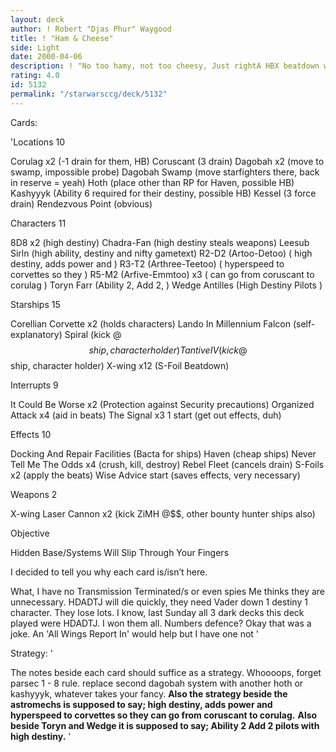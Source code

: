 ```yaml
---
layout: deck
author: ! Robert "Djas Phur" Waygood
title: ! "Ham & Cheese"
side: Light
date: 2000-04-06
description: ! "No too hamy, not too cheesy, Just rightA HBX beatdown with numbers"
rating: 4.0
id: 5132
permalink: "/starwarsccg/deck/5132"
---
```

Cards: 

'Locations 10

Corulag  x2			(-1 drain for them, HB)
Coruscant			(3 drain)
Dagobah  x2			(move to swamp, impossible probe)
Dagobah Swamp		(move starfighters there, back in reserve = yeah)
Hoth				(place other than RP for Haven, possible HB)
Kashyyyk			(Ability 6 required for their destiny, possible HB)
Kessel				(3 force drain)
Rendezvous Point		(obvious)

Characters 11

8D8  x2 		(high destiny)
Chadra-Fan			(high destiny steals weapons)
Leesub Sirln			(high ability, destiny and nifty gametext)
R2-D2 (Artoo-Detoo)		(  high destiny, adds power and )
R3-T2 (Arthree-Teetoo)	(  hyperspeed to corvettes so they	)
R5-M2 (Arfive-Emmtoo)  x3	( can go from coruscant to corulag	)
Toryn Farr			(Ability 2, Add 2,	)
Wedge Antilles		(High Destiny Pilots	)

Starships 15

Corellian Corvette  x2	(holds characters)
Lando In Millennium Falcon	(self-explanatory)
Spiral				(kick @$$ ship, character holder)
Tantive IV			(kick @$$ ship, character holder)
X-wing	x12			(S-Foil Beatdown)

Interrupts 9

It Could Be Worse  x2	(Protection against Security precautions)
Organized Attack  x4		(aid in beats)
The Signal  x3	1 start (get out effects, duh)

Effects 10

Docking And Repair Facilities	(Bacta for ships)
Haven					(cheap ships)
Never Tell Me The Odds	x4		(crush, kill, destroy)
Rebel Fleet				(cancels drain)
S-Foils  x2				(apply the beats)
Wise Advice  start			(saves effects, very necessary)

Weapons 2

X-wing Laser Cannon  x2 (kick ZiMH @$$, other bounty hunter ships also)

Objective

Hidden Base/Systems Will Slip Through Your Fingers

I decided to tell you why each card is/isn’t here.



What, I have no Transmission Terminated/s or even spies
Me thinks they are unnecessary. HDADTJ will die quickly, they need Vader down 1 destiny 1 character. They lose lots. I know, last Sunday all 3 dark decks this deck played were HDADTJ. I won them all.
Numbers defence? Okay that was a joke.
An 'All Wings Report In' would help but I have one not
'

Strategy: '

The notes beside each card should suffice as a strategy.
Whoooops, forget parsec 1 - 8 rule. replace second dagobah system with another hoth or kashyyyk, whatever takes your fancy. ************Also the strategy beside the astromechs is supposed to say; high destiny, adds power and hyperspeed to corvettes so they can go from coruscant to corulag.************ ************Also beside Toryn and Wedge it is supposed to say; Ability 2 Add 2 pilots with high destiny.************ '

